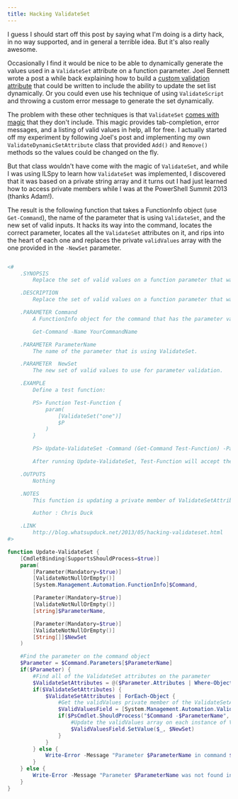 ```yaml
---
title: Hacking ValidateSet
---
```

I guess I should start off this post by saying what I'm doing is a dirty hack, in no way supported, and in general a terrible idea.  But it's also really awesome.

Occasionally I find it would be nice to be able to dynamically generate the values used in a ``ValidateSet`` attribute on a function parameter.  Joel Bennett wrote a post a while back explaining how to build a [custom validation attribute](http://huddledmasses.org/better-error-messages-for-powershell-validatepattern/) that could be written to include the ability to update the set list dynamically. Or you could even use his technique of using ``ValidateScript`` and throwing a custom error message to generate the set dynamically.

The problem with these other techniques is that ``ValidateSet`` [comes with magic](http://blogs.msdn.com/b/powershell/archive/2006/05/10/594175.aspx") that they don't include.  This magic provides tab-completion, error messages, and a listing of valid values in help, all for free.  I actually started off my experiment by following Joel's post and implementing my own ``ValidateDynamicSetAttribute`` class that provided ``Add()`` and ``Remove()`` methods so the values could be changed on the fly.


But that class wouldn't have come with the magic of ``ValidateSet``, and while I was using ILSpy to learn how ``ValidateSet`` was implemented, I discovered that it was based on a private string array and it turns out I had just learned how to access private members while I was at the PowerShell Summit 2013 (thanks Adam!).

The result is the following function that takes a FunctionInfo object (use ``Get-Command``), the name of the parameter that is using ``ValidateSet``, and the new set of valid inputs.  It hacks its way into the command, locates the correct parameter, locates all the ``ValidateSet`` attributes on it, and rips into the heart of each one and replaces the private ``validValues`` array with the one provided in the ``-NewSet`` parameter.

```powershell

<#
	.SYNOPSIS
		Replace the set of valid values on a function parameter that was defined using ValidateSet.

	.DESCRIPTION
		Replace the set of valid values on a function parameter that was defined using ValidateSet.

	.PARAMETER Command
		A FunctionInfo object for the command that has the parameter validation to be updated.  Get this using:

		Get-Command -Name YourCommandName

	.PARAMETER ParameterName
		The name of the parameter that is using ValidateSet.

	.PARAMETER  NewSet
		The new set of valid values to use for parameter validation.

	.EXAMPLE
		Define a test function:

		PS> Function Test-Function {
			param(
				[ValidateSet("one")]
				$P
			)
		}

		PS> Update-ValidateSet -Command (Get-Command Test-Function) -ParameterName "P" -NewSet @("one","two")

		After running Update-ValidateSet, Test-Function will accept the values "one" and "two" as valid input for the -P parameter.

	.OUTPUTS
		Nothing

	.NOTES
		This function is updating a private member of ValidateSetAttribute and is thus not following the rules of .Net and could break at any time.  Use at your own risk!

		Author : Chris Duck

	.LINK
		http://blog.whatsupduck.net/2013/05/hacking-validateset.html
#>

function Update-ValidateSet {
	[CmdletBinding(SupportsShouldProcess=$true)]
	param(
		[Parameter(Mandatory=$true)]
		[ValidateNotNullOrEmpty()]
		[System.Management.Automation.FunctionInfo]$Command,

		[Parameter(Mandatory=$true)]
		[ValidateNotNullOrEmpty()]
		[string]$ParameterName,

		[Parameter(Mandatory=$true)]
		[ValidateNotNullOrEmpty()]
		[String[]]$NewSet
	)

	#Find the parameter on the command object
	$Parameter = $Command.Parameters[$ParameterName]
	if($Parameter) {
		#Find all of the ValidateSet attributes on the parameter
		$ValidateSetAttributes = @($Parameter.Attributes | Where-Object {$_ -is [System.Management.Automation.ValidateSetAttribute]})
		if($ValidateSetAttributes) {
			$ValidateSetAttributes | ForEach-Object {
				#Get the validValues private member of the ValidateSetAttribute class
				$ValidValuesField = [System.Management.Automation.ValidateSetAttribute].GetField("validValues", [System.Reflection.BindingFlags]::NonPublic -bor [System.Reflection.BindingFlags]::Instance)
				if($PsCmdlet.ShouldProcess("$Command -$ParameterName", "Set valid set to: $($NewSet -join ', ')")) {
					#Update the validValues array on each instance of ValidateSetAttribute
					$ValidValuesField.SetValue($_, $NewSet)
				}
			}
		} else {
			Write-Error -Message "Parameter $ParameterName in command $Command doesn't use [ValidateSet()]"
		}
	} else {
		Write-Error -Message "Parameter $ParameterName was not found in command $Command"
	}
}